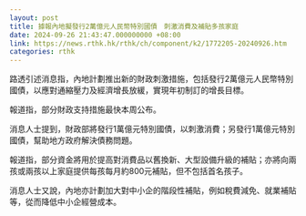 ```yaml
---
layout: post
title: 據報內地擬發行2萬億元人民幣特別國債　刺激消費及補貼多孩家庭
date: 2024-09-26 21:43:47.000000000 +08:00
link: https://news.rthk.hk/rthk/ch/component/k2/1772205-20240926.htm
categories: rthk
---
```


路透引述消息指，內地計劃推出新的財政刺激措施，包括發行2萬億元人民幣特別國債，以應對通縮壓力及經濟增長放緩，實現年初制訂的增長目標。

報道指，部分財政支持措施最快本周公布。

消息人士提到，財政部將發行1萬億元特別國債，以刺激消費；另發行1萬億元特別國債，幫助地方政府解決債務問題。

報道指，部分資金將用於提高對消費品以舊換新、大型設備升級的補貼；亦將向兩孩或兩孩以上家庭提供每孩每月約800元補貼，但不包括首名孩子。

消息人士又說，內地亦計劃加大對中小企的階段性補貼，例如稅費減免、就業補貼等，從而降低中小企經營成本。
